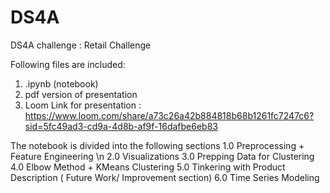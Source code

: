# DS4A
DS4A challenge : Retail Challenge

Following files are included:
1. .ipynb (notebook)
2. pdf version of presentation
3. Loom Link for presentation : https://www.loom.com/share/a73c26a42b884818b68b1261fc7247c6?sid=5fc49ad3-cd9a-4d8b-af9f-16dafbe6eb83

The notebook is divided into the following sections
1.0 Preprocessing + Feature Engineering \n
2.0 Visualizations
3.0 Prepping Data for Clustering
4.0 Elbow Method + KMeans Clustering
5.0 Tinkering with Product Description ( Future Work/ Improvement section)
6.0 Time Series Modeling
